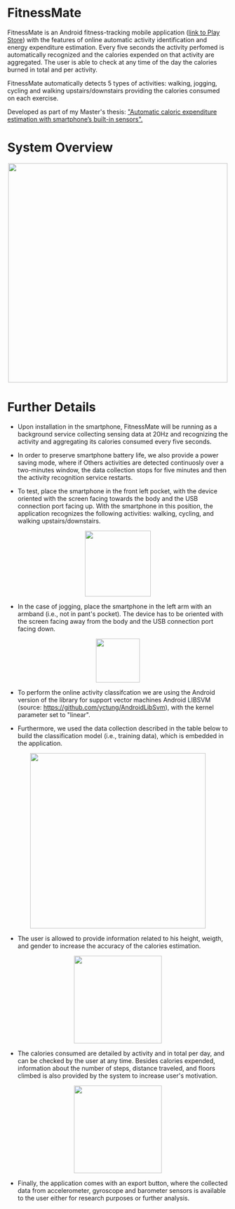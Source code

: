 # FitnessMate

FitnessMate is an Android fitness-tracking mobile application ([link to Play Store](https://play.google.com/store/apps/details?id=unimelb.steven2.fitnessapp)) with the features of online automatic activity identification and energy expenditure estimation. 
Every five seconds the activity perfomed is automatically recognized and the calories expended on that activity are aggregated. The user is able to check at any time of the day the calories burned in total and per activity.

FitnessMate automatically detects 5 types of activities: walking, jogging, cycling and walking upstairs/downstairs providing 
the calories consumed on each exercise. 

Developed as part of my Master's thesis: ["Automatic caloric expenditure estimation with smartphone’s built-in sensors".](https://minerva-access.unimelb.edu.au/handle/11343/256330)


# System Overview

<p align="center"><img src="https://user-images.githubusercontent.com/5056125/102712745-7b7c8900-4317-11eb-9022-069661a36321.png" width="500"></p>


# Further Details
* Upon installation in the smartphone, FitnessMate will be running as a background service collecting sensing data at 20Hz and recognizing the activity and aggregating its calories consumed every five seconds. 

* In order to preserve smartphone battery life, we also provide a power saving mode, where if Others activities are detected continuosly over
a two-minutes window, the data collection stops for five minutes and then the activity recognition service restarts.

* To test, place the smartphone in the front left pocket, with the device oriented with the screen facing towards the body and the USB connection port facing up. With the smartphone in this position, the application recognizes the following activities: walking, cycling, and walking upstairs/downstairs.

<p align="center"><img src="https://user-images.githubusercontent.com/5056125/103394114-ae761680-4b7a-11eb-8775-240d867195a1.png" width="150"></p>

* In the case of jogging, place the smartphone in the left arm with an armband (i.e., not in pant's pocket). The device has to be oriented with the screen facing away from the body and the USB connection port facing down.

<p align="center"><img src="https://user-images.githubusercontent.com/5056125/103394398-4fb19c80-4b7c-11eb-8523-c7959cb2eaa3.png" width="100"></p>

* To perform the online activity classifcation we are using the Android version of the library for support vector machines Android LIBSVM (source: https://github.com/yctung/AndroidLibSvm), with the kernel parameter set to "linear".

* Furthermore, we used the data collection described in the table below to build the classification model (i.e., training data), which is embedded in the application.

<p align="center"><img src="https://user-images.githubusercontent.com/5056125/102713162-2a21c900-431a-11eb-940b-553052d92b51.png" width="400"></p>

* The user is allowed to provide information related to his height, weigth, and gender to increase the accuracy of the calories estimation.
<p align="center"><img src="https://user-images.githubusercontent.com/5056125/102713746-7c64e900-431e-11eb-9b8d-a9e6f10d64f7.png" width="200"></p>

* The calories consumed are detailed by activity and in total per day, and can be checked by the user at any time. Besides calories expended, information about the number of steps, distance traveled, and floors climbed is also provided by the system to increase user's motivation.
<p align="center"><img src="https://user-images.githubusercontent.com/5056125/102713712-49225a00-431e-11eb-8845-70d16fa2d527.png" width="200"></p>

* Finally, the application comes with an export button, where the collected data from accelerometer, gyroscope and barometer sensors is available to the user either for research purposes or further analysis.
